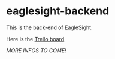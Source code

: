 # eaglesight-backend

This is the back-end of EagleSight.

Here is the [Trello board](https://trello.com/b/FcGCRZGN/eaglesight)

*MORE INFOS TO COME!*
